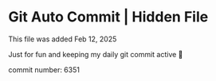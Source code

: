 # Git Auto Commit | Hidden File

This file was added Feb 12, 2025

Just for fun and keeping my daily git commit active 🤪

commit number: 6351
